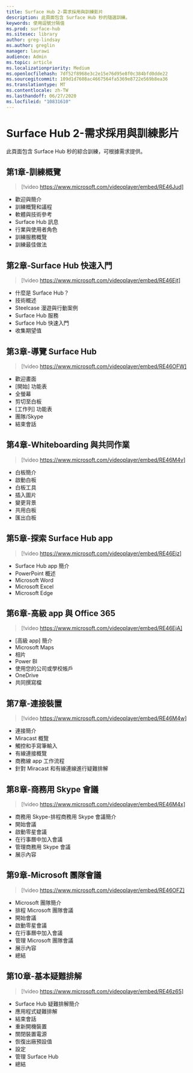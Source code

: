 ```yaml
---
title: Surface Hub 2-需求採用與訓練影片
description: 此頁面包含 Surface Hub 秒的隨選訓練。
keywords: 使用逗號分隔值
ms.prod: surface-hub
ms.sitesec: library
author: greg-lindsay
ms.author: greglin
manager: laurawi
audience: Admin
ms.topic: article
ms.localizationpriority: Medium
ms.openlocfilehash: 7df52f8968e3c2e15e76d95e8f0c384bfd0dde22
ms.sourcegitcommit: 109d1d7608ac4667564fa5369e8722e569b8ea36
ms.translationtype: MT
ms.contentlocale: zh-TW
ms.lasthandoff: 06/27/2020
ms.locfileid: "10831610"
---
```

# Surface Hub 2-需求採用與訓練影片

此頁面包含 Surface Hub 秒的綜合訓練，可根據需求提供。

## 第1章-訓練概覽

> [!video https://www.microsoft.com/videoplayer/embed/RE46Jud] 

- 歡迎與簡介
- 訓練概覽和議程
- 軟體與技術參考
- Surface Hub 訊息
- 行業與使用者角色
- 訓練服務概覽
- 訓練最佳做法

## 第2章-Surface Hub 快速入門

> [!video https://www.microsoft.com/videoplayer/embed/RE46Ejt] 

- 什麼是 Surface Hub？
- 技術概述
- Steelcase 漫遊與行動案例
- Surface Hub 服務
- Surface Hub 快速入門
- 收集期望值

## 第3章-導覽 Surface Hub

> [!video https://www.microsoft.com/videoplayer/embed/RE46OFW] 

- 歡迎畫面
- [開始] 功能表
- 全螢幕
- 剪切至白板
- [工作列] 功能表
- 團隊/Skype
- 結束會話

## 第4章-Whiteboarding 與共同作業

> [!video https://www.microsoft.com/videoplayer/embed/RE46M4v] 

- 白板簡介
- 啟動白板
- 白板工具
- 插入圖片
- 變更背景
- 共用白板
- 匯出白板 
 
## 第5章-探索 Surface Hub app

> [!video https://www.microsoft.com/videoplayer/embed/RE46Ejz] 

- Surface Hub app 簡介
- PowerPoint 概述
- Microsoft Word
- Microsoft Excel
- Microsoft Edge

## 第6章-高級 app 與 Office 365

> [!video https://www.microsoft.com/videoplayer/embed/RE46EjA] 

- [高級 app] 簡介
- Microsoft Maps
- 相片
- Power BI
- 使用您的公司或學校帳戶
- OneDrive
- 共同撰寫檔

## 第7章-連接裝置

> [!video https://www.microsoft.com/videoplayer/embed/RE46M4w] 

- 連接簡介
- Miracast 概覽
- 觸控和手寫筆輸入
- 有線連接概覽
- 商務線 app 工作流程
- 針對 Miracast 和有線連線進行疑難排解    
 
## 第8章-商務用 Skype 會議

> [!video https://www.microsoft.com/videoplayer/embed/RE46M4x] 

- 商務用 Skype-排程商務用 Skype 會議簡介
- 開始會議
- 啟動零星會議
- 在行事曆中加入會議
- 管理商務用 Skype 會議
- 展示內容
    
## 第9章-Microsoft 團隊會議

> [!video https://www.microsoft.com/videoplayer/embed/RE46OFZ] 

- Microsoft 團隊簡介
- 排程 Microsoft 團隊會議
- 開始會議
- 啟動零星會議
- 在行事曆中加入會議
- 管理 Microsoft 團隊會議
- 展示內容
- 總結

## 第10章-基本疑難排解

> [!video https://www.microsoft.com/videoplayer/embed/RE46z65] 

- Surface Hub 疑難排解簡介
- 應用程式疑難排解
- 結束會話
- 重新開機裝置
- 關閉裝置電源
- 恢復出廠預設值
- 設定
- 管理 Surface Hub
- 總結